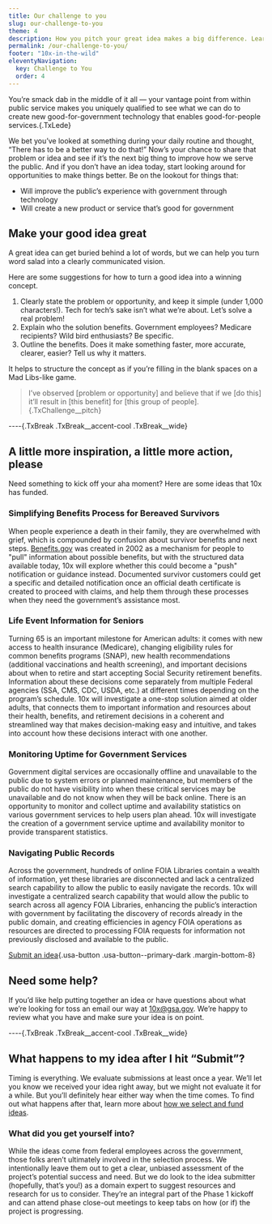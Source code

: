 ```yaml
---
title: Our challenge to you
slug: our-challenge-to-you
theme: 4
description: How you pitch your great idea makes a big difference. Learn how to create a great pitch for 10x's good-for-government, good-for-people tech solutions.
permalink: /our-challenge-to-you/
footer: "10x-in-the-wild"
eleventyNavigation:
  key: Challenge to You
  order: 4
---
```


You’re smack dab in the middle of it all — your vantage point from within public service makes you uniquely qualified to see what we can do to create new good-for-government technology that enables good-for-people services.{.TxLede}

We bet you’ve looked at something during your daily routine and thought, “There has to be a better way to do that!” Now’s your chance to share that problem or idea and see if it’s the next big thing to improve how we serve the public. And if you don’t have an idea today, start looking around for opportunities to make things better. Be on the lookout for things that:
- Will improve the public’s experience with government through technology
- Will create a new product or service that’s good for government

## Make your good idea great
A great idea can get buried behind a lot of words, but we can help you turn word salad into a clearly communicated vision.

Here are some suggestions for how to turn a good idea into a winning concept.

1. Clearly state the problem or opportunity, and keep it simple (under 1,000 characters!). Tech for tech’s sake isn’t what we’re about. Let’s solve a real problem!
2. Explain who the solution benefits. Government employees? Medicare recipients?  Wild bird enthusiasts? Be specific.
3. Outline the benefits. Does it make something faster, more accurate, clearer, easier? Tell us why it matters.


It helps to structure the concept as if you’re filling in the blank spaces on a Mad Libs-like game.

> I’ve observed \[problem or opportunity] and believe that if we \[do this] it’ll result in \[this benefit] for \[this group of people].{.TxChallenge__pitch}

----{.TxBreak .TxBreak__accent-cool .TxBreak__wide}

## A little more inspiration, a little more action, please
Need something to kick off your aha moment? Here are some ideas that 10x has funded. 

### Simplifying Benefits Process for Bereaved Survivors
When people experience a death in their family, they are overwhelmed with grief, which is compounded by confusion about survivor benefits and next steps. [Benefits.gov](http://benefits.gov/) was created in 2002 as a mechanism for people to "pull" information about possible benefits, but with the structured data available today, 10x will explore whether this could become a "push" notification or guidance instead. Documented survivor customers could get a specific and detailed notification once an official death certificate is created to proceed with claims, and help them through these processes when they need the government’s assistance most.

### Life Event Information for Seniors
Turning 65 is an important milestone for American adults: it comes with new access to health insurance (Medicare), changing eligibility rules for common benefits programs (SNAP), new health recommendations (additional vaccinations and health screening), and important decisions about when to retire and start accepting Social Security retirement benefits. Information about these decisions come separately from multiple Federal agencies (SSA, CMS, CDC, USDA, etc.) at different times depending on the program’s schedule. 10x will investigate a one-stop solution aimed at older adults, that connects them to important information and resources about their health, benefits, and retirement decisions in a coherent and streamlined way that makes decision-making easy and intuitive, and takes into account how these decisions interact with one another.

### Monitoring Uptime for Government Services
Government digital services are occasionally offline and unavailable to the public due to system errors or planned maintenance, but members of the public do not have visibility into when these critical services may be unavailable and do not know when they will be back online. There is an opportunity to monitor and collect uptime and availability statistics on various government services to help users plan ahead. 10x will investigate the creation of a government service uptime and availability monitor to provide transparent statistics.

### Navigating Public Records
Across the government, hundreds of online FOIA Libraries contain a wealth of information, yet these libraries are disconnected and lack a centralized search capability to allow the public to easily navigate the records. 10x will investigate a centralized search capability that would allow the public to search across all agency FOIA Libraries, enhancing the public’s interaction with government by facilitating the discovery of records already in the public domain, and creating efficiencies in agency FOIA operations as resources are directed to processing FOIA requests for information not previously disclosed and available to the public.


[Submit an idea](https://feedback.gsa.gov/jfe/form/SV_1Im8dTPnjnV3HpP/){.usa-button .usa-button--primary-dark .margin-bottom-8}

## Need some help?
If you’d like help putting together an idea or have questions about what we’re looking for toss an email our way at 10x@gsa.gov. We’re happy to review what you have and make sure your idea is on point.

----{.TxBreak .TxBreak__accent-cool .TxBreak__wide}

## What happens to my idea after I hit “Submit”?
Timing is everything. We evaluate submissions at least once a year. We’ll let you know we received your idea right away, but we might not evaluate it for a while. But you’ll definitely hear either way when the time comes. To find out what happens after that, learn more about [how we select and fund ideas](/making-each-dollar-count/). 

### What did you get yourself into?
While the ideas come from federal employees across the government, those folks aren’t ultimately involved in the selection process. We intentionally leave them out to get a clear, unbiased assessment of the project’s potential success and need.  But we do look to the idea submitter (hopefully, that’s you!) as a domain expert to suggest resources and research for us to consider. They’re an integral part of the Phase 1 kickoff and can attend phase close-out meetings to keep tabs on how (or if) the project is progressing.
